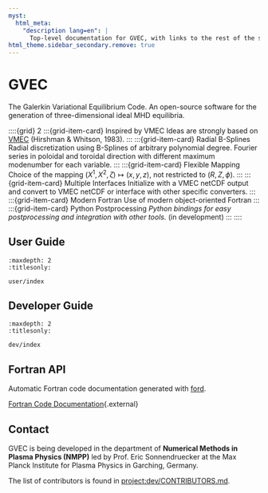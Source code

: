 ```yaml
---
myst:
  html_meta:
    "description lang=en": |
      Top-level documentation for GVEC, with links to the rest of the site..
html_theme.sidebar_secondary.remove: true
---
```


# GVEC

The Galerkin Variational Equilibrium Code.
An open-source software for the generation of three-dimensional ideal MHD equilibria.

::::{grid} 2
:::{grid-item-card}  Inspired by VMEC
Ideas are strongly based on [VMEC](https://princetonuniversity.github.io/STELLOPT/VMEC) (Hirshman & Whitson, 1983).
:::
:::{grid-item-card}  Radial B-Splines
Radial discretization using B-Splines of arbitrary polynomial degree. Fourier series in poloidal and toroidal direction with different maximum modenumber for each variable.
:::
:::{grid-item-card}  Flexible Mapping
Choice of the mapping $(X^1,X^2,\zeta) \mapsto (x,y,z)$, not restricted to $(R,Z,\phi)$.
:::
:::{grid-item-card}  Multiple Interfaces
Initialize with a VMEC netCDF output and convert to VMEC netCDF or interface with other specific converters.
:::
:::{grid-item-card}  Modern Fortran
Use of modern object-oriented Fortran
:::
:::{grid-item-card}  Python Postprocessing
*Python bindings for easy postprocessing and integration with other tools.* (in development)
:::
::::


## User Guide

```{toctree}
:maxdepth: 2
:titlesonly:

user/index
```

## Developer Guide

```{toctree}
:maxdepth: 2
:titlesonly:

dev/index
```

## Fortran API

Automatic Fortran code documentation generated with [ford](https://forddocs.readthedocs.io).

[Fortran Code Documentation](ford/index.html){.external}

## Contact

GVEC is being developed in the department of **Numerical Methods in Plasma Physics (NMPP)**
led by Prof. Eric Sonnendruecker at the Max Planck Institute for Plasma Physics 
in Garching, Germany.

The list of contributors is found in <project:dev/CONTRIBUTORS.md>.
